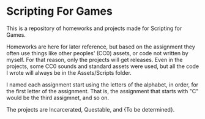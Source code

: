 # Scripting For Games

This is a repository of homeworks and projects made for Scripting for Games. 

Homeworks are here for later reference, but based on the assignment they often use things like other peoples' (CC0) assets, or code not written by myself. For that reason, only the projects will get releases. Even in the projects, some CC0 sounds and standard assets were used, but all the code I wrote will always be in the Assets/Scripts folder.

I named each assignment start using the letters of the alphabet, in order, for the first letter of the assignment. That is, the assignment that starts with "C" would be the third assigmnet, and so on.

The projects are Incarcerated, Questable, and {To be determined}.
